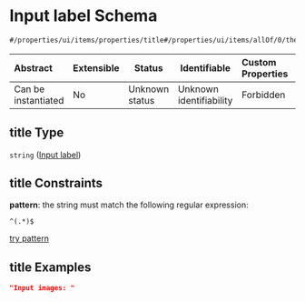 # Input label Schema

```txt
#/properties/ui/items/properties/title#/properties/ui/items/allOf/0/then/properties/title
```




| Abstract            | Extensible | Status         | Identifiable            | Custom Properties | Additional Properties | Access Restrictions | Defined In                                                                  |
| :------------------ | ---------- | -------------- | ----------------------- | :---------------- | --------------------- | ------------------- | --------------------------------------------------------------------------- |
| Can be instantiated | No         | Unknown status | Unknown identifiability | Forbidden         | Allowed               | none                | [wipp-plugin.schema.json\*](wipp-plugin.schema.json "open original schema") |

## title Type

`string` ([Input label](wipp-plugin-properties-plugin-form-ui-definition-list-of-ui-definitions-allof-0-then-properties-input-label.md))

## title Constraints

**pattern**: the string must match the following regular expression: 

```regexp
^(.*)$
```

[try pattern](https://regexr.com/?expression=%5E(.*)%24 "try regular expression with regexr.com")

## title Examples

```json
"Input images: "
```
